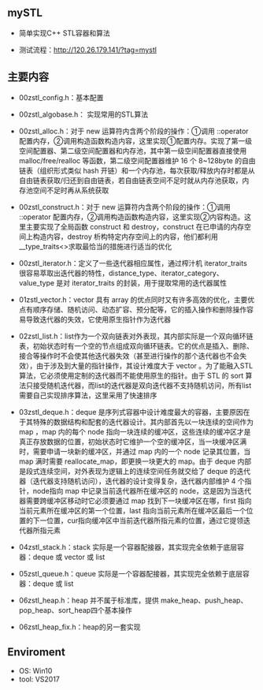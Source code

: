 ## mySTL

- 简单实现C++ STL容器和算法

- 测试流程：http://120.26.179.141/?tag=mystl

## 主要内容

- 00zstl_config.h：基本配置

- 00zstl_algobase.h： 实现常用的STL算法

- 00zstl_alloc.h：对于 new 运算符内含两个阶段的操作：①调用 ::operator 配置内存，②调用构造函数构造内容，这里实现①配置内存。实现了第一级空间配置器、第二级空间配置器和内存池，其中第一级空间配置器直接使用 malloc/free/realloc 等函数，第二级空间配置器维护 16 个 8~128byte 的自由链表（组织形式类似 hash 开链）和一个内存池，每次获取/释放内存时都是从自由链表获取/归还到自由链表，若自由链表空间不足时就从内存池获取，内存池空间不足时再从系统获取  

- 00zstl_construct.h：对于 new 运算符内含两个阶段的操作：①调用 ::operator 配置内存，②调用构造函数构造内容，这里实现②内容构造。这里主要实现了全局函数 construct 和 destroy，construct 在已申请的内存空间上构造内容，destroy 析构特定内存空间上的内容，他们都利用__type_traits<>求取最恰当的措施进行适当的优化  

- 00zstl_iterator.h：定义了一些迭代器相应属性，通过榨汁机 iterator_traits 很容易萃取出迭代器的特性，distance_type、iterator_category、value_type 是对 iterator_traits 的封装，用于提取常用的迭代器属性

- 01zstl_vector.h：vector 具有 array 的优点同时又有许多高效的优化，主要优点有顺序存储、随机访问、动态扩容、预分配等，它的插入操作和删除操作容易导致迭代器的失效，它使用原生指针作为迭代器  

- 02zstl_list.h：list作为一个双向链表对外表现，其内部实际是一个双向循环链表，初始状态时有一个空的节点组成双向循环链表。它的优点是插入、删除、接合等操作时不会使其他迭代器失效（甚至进行操作的那个迭代器也不会失效），由于涉及到大量的指针操作，其设计难度大于 vector 。为了能融入STL算法，它必须使用定制的迭代器而不能使用原生的指针。由于 STL 的 sort 算法只接受随机迭代器，而list的迭代器是双向迭代器不支持随机访问，所有list需要自己实现排序算法，这里采用了快速排序  

- 03zstl_deque.h：deque 是序列式容器中设计难度最大的容器，主要原因在于其特殊的数据结构和配套的迭代器设计。其内部首先以一块连续的空间作为 map ，map 内的每个 node 指向一块连续的缓冲区，这些连续的缓冲区才是真正存放数据的位置，初始状态时它维护一个空的缓冲区，当一块缓冲区满时，需要申请一块新的缓冲区，并通过 map 内的一个 node 记录其位置，当 map 满时需要 reallocate_map，即更换一块更大的 map。由于 deque 内部是段式连续空间，对外表现为逻辑上的连续空间任务就交给了 deque 的迭代器（迭代器支持随机访问），迭代器的设计变得复杂，迭代器内部维护 4 个指针，node指向 map 中记录当前迭代器所在缓冲区的 node，这是因为当迭代器需要跨缓冲区移动时它必须要通过 map 找到下一块缓冲区在哪，first 指向当前元素所在缓冲区的第一个位置，last 指向当前元素所在缓冲区最后一个位置的下一位置，cur指向缓冲区中当前迭代器所指元素的位置，通过它提领迭代器所指元素  

- 04zstl_stack.h：stack 实际是一个容器配接器，其实现完全依赖于底层容器：deque 或 vector 或 list

- 05zstl_queue.h：queue 实际是一个容器配接器，其实现完全依赖于底层容器：deque 或 list

- 06zstl_heap.h：heap 并不属于标准库，提供 make_heap、push_heap、pop_heap、sort_heap四个基本操作

- 06zstl_heap_fix.h：heap的另一套实现

## Enviroment
- OS: Win10
- tool: VS2017
